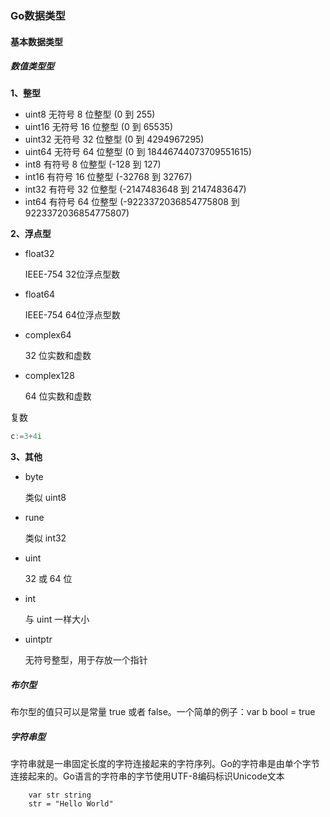 ### Go数据类型

#### 基本数据类型

##### 数值类型型

**1、整型**

- uint8 无符号 8 位整型 (0 到 255)
- uint16 无符号 16 位整型 (0 到 65535)
- uint32 无符号 32 位整型 (0 到 4294967295)
- uint64 无符号 64 位整型 (0 到 18446744073709551615)
- int8 有符号 8 位整型 (-128 到 127)
- int16 有符号 16 位整型 (-32768 到 32767)
- int32 有符号 32 位整型 (-2147483648 到 2147483647)
- int64 有符号 64 位整型 (-9223372036854775808 到 9223372036854775807)

**2、浮点型**

- float32

  IEEE-754 32位浮点型数

- float64

  IEEE-754 64位浮点型数

- complex64

  32 位实数和虚数

- complex128

  64 位实数和虚数

复数

```go
c:=3+4i
```



**3、其他**

- byte

  类似 uint8

- rune

  类似 int32

- uint

  32 或 64 位

- int

  与 uint 一样大小

- uintptr

  无符号整型，用于存放一个指针

##### 布尔型

布尔型的值只可以是常量 true 或者 false。一个简单的例子：var b bool = true

##### 字符串型

字符串就是一串固定长度的字符连接起来的字符序列。Go的字符串是由单个字节连接起来的。Go语言的字符串的字节使用UTF-8编码标识Unicode文本

```
	var str string
	str = "Hello World"
```

